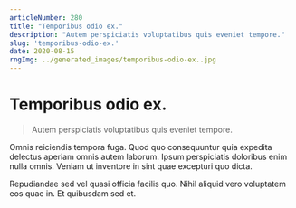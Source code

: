 ```yaml
---
articleNumber: 280
title: "Temporibus odio ex."
description: "Autem perspiciatis voluptatibus quis eveniet tempore."
slug: 'temporibus-odio-ex.'
date: 2020-08-15
rngImg: ../generated_images/temporibus-odio-ex..jpg
---
```


# Temporibus odio ex.

> Autem perspiciatis voluptatibus quis eveniet tempore.

Omnis reiciendis tempora fuga. Quod quo consequuntur quia expedita delectus aperiam omnis autem laborum. Ipsum perspiciatis doloribus enim nulla omnis. Veniam ut inventore in sint quae excepturi quo dicta.
 Repudiandae sed vel quasi officia facilis quo. Nihil aliquid vero voluptatem eos quae in. Et quibusdam sed et.
